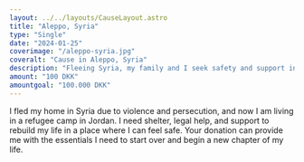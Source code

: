 ```yaml
---
layout: ../../layouts/CauseLayout.astro
title: "Aleppo, Syria"
type: "Single"
date: "2024-01-25"
coverimage: "/aleppo-syria.jpg"
coveralt: "Cause in Aleppo, Syria"
description: "Fleeing Syria, my family and I seek safety and support in a refugee camp in Jordan."
amount: "100 DKK"
amountgoal: "100.000 DKK"
---
```


I fled my home in Syria due to violence and persecution, and now I am living in a refugee camp in Jordan. I need shelter, legal help, and support to rebuild my life in a place where I can feel safe. Your donation can provide me with the essentials I need to start over and begin a new chapter of my life.
